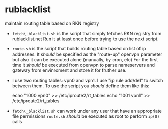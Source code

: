 # rublacklist
maintain routing table based on RKN registry

- `fetch\_blacklist.sh` is the script that simply fetches RKN registry from rublacklist.net
Run it at least once before trying to use the next script.

- `route.sh` is the script that builds routing table based on list of ip addresses.
It *should* be specified as the "route-up" openvpn parameter
but also it can be executed alone (manually, by cron, etc)
For the first time it *should* be executed from openvpn to parse nameservers and gateway
from envinroment and store it for fruther use.

- I use two routing tables: vpn0 and vpn1. I use "ip rule add/del" to switch between them.
To use the script you *should* define them like this:

    echo "1000  vpn0" >> /etc/iproute2/rt\_tables
    echo "1001  vpn1" >> /etc/iproute2/rt\_tables

- `fetch\_blacklist.sh` can work under any user that have an appropriate file permissions
`route.sh` *should* be executed as root to perform `ip(8)` calls
